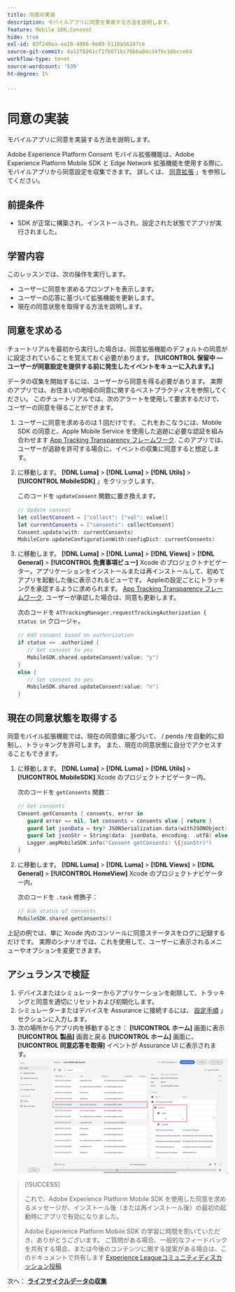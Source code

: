 ```yaml
---
title: 同意の実装
description: モバイルアプリに同意を実装する方法を説明します。
feature: Mobile SDK,Consent
hide: true
exl-id: 83f240ea-ea18-4986-9e89-5110a56167ce
source-git-commit: 4a12f8261cf1fb071bc70b6a04c34f6c16bcce64
workflow-type: tm+mt
source-wordcount: '539'
ht-degree: 1%

---
```


# 同意の実装

モバイルアプリに同意を実装する方法を説明します。

Adobe Experience Platform Consent モバイル拡張機能は、Adobe Experience Platform Mobile SDK と Edge Network 拡張機能を使用する際に、モバイルアプリから同意設定を収集できます。 詳しくは、 [同意拡張](https://developer.adobe.com/client-sdks/documentation/consent-for-edge-network/) 」を参照してください。

## 前提条件

* SDK が正常に構築され、インストールされ、設定された状態でアプリが実行されました。

## 学習内容

このレッスンでは、次の操作を実行します。

* ユーザーに同意を求めるプロンプトを表示します。
* ユーザーの応答に基づいて拡張機能を更新します。
* 現在の同意状態を取得する方法を説明します。

## 同意を求める

チュートリアルを最初から実行した場合は、同意拡張機能のデフォルトの同意がに設定されていることを覚えておく必要があります。 **[!UICONTROL 保留中 — ユーザーが同意設定を提供する前に発生したイベントをキューに入れます。]**

データの収集を開始するには、ユーザーから同意を得る必要があります。 実際のアプリでは、お住まいの地域の同意に関するベストプラクティスを参照してください。 このチュートリアルでは、次のアラートを使用して要求するだけで、ユーザーの同意を得ることができます。

1. ユーザーに同意を求めるのは 1 回だけです。 これをおこなうには、Mobile SDK の同意と、Apple Mobile Service を使用した追跡に必要な認証を組み合わせます [App Tracking Transparency フレームワーク](https://developer.apple.com/documentation/apptrackingtransparency). このアプリでは、ユーザーが追跡を許可する場合に、イベントの収集に同意すると想定します。

1. に移動します。 **[!DNL Luma]** > **[!DNL Luma]** > **[!DNL Utils]** > **[!UICONTROL MobileSDK]** 」をクリックします。

   このコードを `updateConsent` 関数に置き換えます。

   ```swift
   // Update consent
   let collectConsent = ["collect": ["val": value]]
   let currentConsents = ["consents": collectConsent]
   Consent.update(with: currentConsents)
   MobileCore.updateConfigurationWith(configDict: currentConsents)
   ```

1. に移動します。 **[!DNL Luma]** > **[!DNL Luma]** > **[!DNL Views]** > **[!DNL General]** > **[!UICONTROL 免責事項ビュー]** Xcode のプロジェクトナビゲーター。アプリケーションをインストールまたは再インストールして、初めてアプリを起動した後に表示されるビューです。 Appleの設定ごとにトラッキングを承認するように求められます。 [App Tracking Transparency フレームワーク](https://developer.apple.com/documentation/apptrackingtransparency). ユーザーが承認した場合は、同意も更新します。

   次のコードを `ATTrackingManager.requestTrackingAuthorization { status in` クロージャ。

   ```swift
   // Add consent based on authorization
   if status == .authorized {
      // Set consent to yes
      MobileSDK.shared.updateConsent(value: "y")
   }
   else {
      // Set consent to yes
      MobileSDK.shared.updateConsent(value: "n")
   }
   ```

## 現在の同意状態を取得する

同意モバイル拡張機能では、現在の同意値に基づいて、 / pends /を自動的に抑制し、トラッキングを許可します。 また、現在の同意状態に自分でアクセスすることもできます。

1. に移動します。 **[!DNL Luma]** > **[!DNL Luma]** > **[!DNL Utils]** > **[!UICONTROL MobileSDK]** Xcode のプロジェクトナビゲーター内。

   次のコードを `getConsents` 関数：

   ```swift
   // Get consents
   Consent.getConsents { consents, error in
      guard error == nil, let consents = consents else { return }
      guard let jsonData = try? JSONSerialization.data(withJSONObject: consents, options: .prettyPrinted) else { return }
      guard let jsonStr = String(data: jsonData, encoding: .utf8) else { return }
      Logger.aepMobileSDK.info("Consent getConsents: \(jsonStr)")
   }
   ```

2. に移動します。 **[!DNL Luma]** > **[!DNL Luma]** > **[!DNL Views]** > **[!DNL General]** > **[!UICONTROL HomeView]** Xcode のプロジェクトナビゲーター内。

   次のコードを `.task` 修飾子：

   ```swift
   // Ask status of consents
   MobileSDK.shared.getConsents()   
   ```

上記の例では、単に Xcode 内のコンソールに同意ステータスをログに記録するだけです。 実際のシナリオでは、これを使用して、ユーザーに表示されるメニューやオプションを変更できます。

## アシュランスで検証

1. デバイスまたはシミュレーターからアプリケーションを削除して、トラッキングと同意を適切にリセットおよび初期化します。
1. シミュレーターまたはデバイスを Assurance に接続するには、 [設定手順](assurance.md#connecting-to-a-session) 」セクションに入力します。
1. 次の場所からアプリ内を移動するとき： **[!UICONTROL ホーム]** 画面に表示 **[!UICONTROL 製品]** 画面と戻る **[!UICONTROL ホーム]** 画面に、 **[!UICONTROL 同意応答を取得]** イベントが Assurance UI に表示されます。
   ![同意を検証](assets/consent-update.png)


>[!SUCCESS]
>
>これで、Adobe Experience Platform Mobile SDK を使用した同意を求めるメッセージが、インストール後（または再インストール後）の最初の起動時にアプリで有効になりました。
>
>Adobe Experience Platform Mobile SDK の学習に時間を割いていただき、ありがとうございます。 ご質問がある場合、一般的なフィードバックを共有する場合、または今後のコンテンツに関する提案がある場合は、このドキュメントで共有します [Experience Leagueコミュニティディスカッション投稿](https://experienceleaguecommunities.adobe.com/t5/adobe-experience-platform-data/tutorial-discussion-implement-adobe-experience-cloud-in-mobile/td-p/443796)

次へ： **[ライフサイクルデータの収集](lifecycle-data.md)**
